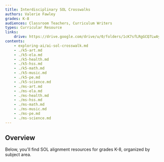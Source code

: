 ```yaml
---
title: Interdisciplinary SOL Crosswalks
authors: Valerie Fawley
grades: K-8
audiences: Classroom Teachers, Curriculum Writers
types: Curricular Resource
links:
    drive: https://drive.google.com/drive/u/0/folders/1cK7sfLRgGCQ7LwAydckjBbYwVa_IZj3Z
contents:
    - exploring-ai/ai-sol-crosswalk.md
    - ./k5-art.md
    - ./k5-ela.md
    - ./k5-health.md
    - ./k5-hss.md
    - ./k5-math.md
    - ./k5-music.md
    - ./k5-pe.md
    - ./k5-science.md
    - ./ms-art.md
    - ./ms-ela.md
    - ./ms-health.md
    - ./ms-hss.md
    - ./ms-math.md
    - ./ms-music.md
    - ./ms-pe.md
    - ./ms-science.md
---
```


## Overview

Below, you'll find SOL alignment resources for grades K-8, organized by subject area.